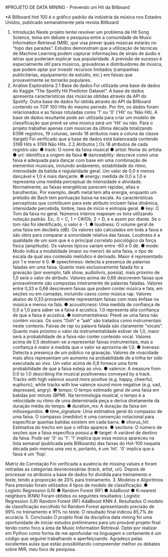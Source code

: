 #PROJETO DE DATA MINING - Prevendo um Hit da Billboard


*A Billboard Hot 100 é o gráfico padrão da indústria da música nos Estados Unidos, publicado
semanalmente pela revista Billboard

1. Introdução
Neste projeto tentei resolver um problema de Hit Song Science, tema em debate
e pesquisa entre a comunidade de Music Information Retrieval (MIR), que visa
prever quais músicas estarão no “topo das paradas”. Estudos demonstram que a
utilização de técnicas de Machine Learning podem capturar informações de
sinais de áudio e letras que poderiam explicar sua popularidade.
A previsão de sucesso é especialmente útil para músicos, gravadoras e
distribuidores de música, que podem optar por investir recursos limitados
(campanhas publicitárias, equipamento de estúdio, etc.) em faixas que
provavelmente se tornarão populares.
2. Análise Exploratória
2.1 Base de dados
Foi utilizada uma base de dados do Kaggle “The Spotify Hit Predictor Dataset”. A
base de dados apresenta características das músicas obtidas através da API do
Spotify. Outra base de dados foi obtida através do API da Billboard contendo os
TOP 100 Hits do mesmo período. Por fim, os dados foram relacionados e as
faixas rotuladas como '1' ou '0' ('Hit' ou 'Não Hit). A base de dados resultante
pode ser utilizada para criar um modelo de classificação que prevê se uma
música será um 'Hit' ou não.
Para o projeto trabalhei apenas com músicas da última década totalizando 6398
registros, 19 colunas, sendo 18 atributos mais a coluna da classe (target)
Foi verificado que a base de dados está balanceada contendo 3199 Hits e 3199
Não Hits.
2.2 Atributos
]
Os 18 atributos de cada registro são:
● track: O nome da faixa musical
● artist: Nome do artista.
● url: identifica a origem da faixa
● danceability: descreve como uma faixa é adequada para dançar com base em uma
combinação de elementos musicais, incluindo andamento, estabilidade do ritmo,
intensidade da batida e regularidade geral. Um valor de 0,0 é menos dançável e 1,0 é
mais dançante.
● energy: medida de 0,0 a 1,0 e representa uma medida perceptual de intensidade e
atividade. Normalmente, as faixas energéticas parecem rápidas, altas e barulhentas.
Por exemplo, death metal tem alta energia, enquanto um prelúdio de Bach tem
pontuação baixa na escala. As características perceptivas que contribuem para este
atributo incluem faixa dinâmica, intensidade percebida, timbre, taxa de início e entropia
geral.
● key: O Tom da faixa no geral. Números inteiros mapeiam os tons utilizando notação
padrão. Ex\;. 0 = C, 1 = C#/Db, 2 = D, e e assim por diante. Se o tom não foi
identificado, o valor é -1.
● loudness: O volume geral de uma faixa em decibéis (dB). Os valores são calculados
em toda a faixa e são úteis para comparar a sonoridade relativa das faixas. Loudness é
a qualidade de um som que é o principal correlato psicológico da força física
(amplitude). Os valores típicos variam entre -60 e 0 db.
● mode: Modo indica a modalidade (maior ou menor) de uma faixa, o tipo de escala da
qual seu conteúdo melódico é derivado. Maior é representado por 1 e menor é 0.
● speechiness: detecta a presença de palavras faladas em uma faixa. Quanto mais
exclusivamente falada for a gravação (por exemplo, talk show, audiolivro, poesia), mais
próximo de 1,0 será o valor do atributo. Valores acima de 0,66 descrevem faixas que
provavelmente são compostas inteiramente de palavras faladas. Valores entre 0,33 e
0,66 descrevem faixas que podem conter música e fala, em seções ou em camadas,
incluindo casos como música rap. Valores abaixo de 0,33 provavelmente representam
faixas com mais ênfase na música e menos na fala.
● acousticness: Uma medida de confiança de 0,0 a 1,0 para saber se a faixa é acústica.
1.0 representa alta confiança de que a faixa é acústica.
● instrumentalness: Prevê se uma faixa não contém vocais. Os sons “Ooh” e “aah” são
tratados como instrumentais neste contexto. Faixas de rap ou palavra falada são
claramente “vocais”. Quanto mais próximo o valor da instrumentalidade estiver de 1,0,
maior será a probabilidade de a faixa não conter conteúdo vocal. Valores acima de 0,5
destinam-se a representar faixas instrumentais, mas a confiança é maior à medida que
o valor se aproxima de 1,0.
● liveness: Detecta a presença de um público na gravação. Valores de vivacidade mais
altos representam um aumento na probabilidade de a trilha ter sido executada ao vivo.
Um valor acima de 0,8 fornece uma forte probabilidade de que a faixa esteja ao vivo.
● valence: A measure from 0.0 to 1.0 describing the musical positiveness conveyed by a
track. Tracks with high valence sound more positive (e.g. happy, cheerful, euphoric),
while tracks with low valence sound more negative (e.g. sad, depressed, angry).
● tempo: O tempo estimado geral de uma faixa em batidas por minuto (BPM). Na
terminologia musical, o tempo é a velocidade ou ritmo de uma determinada peça e
deriva diretamente da duração média do tempo.
● duration_ms: A duração da faixa em milissegundos.
● time_signature: Uma estimativa geral do compasso de uma faixa. O compasso
(medidor) é uma convenção notacional para especificar quantas batidas existem em
cada barra.
● chorus_hit: Estimativa do trecho em que o refrão aparece.
● sections: O número de seções que a faixa específica possui.a
● target: A variável de destino da faixa. Pode ser '0' ou '1'. '1' implica que essa música
apareceu na lista semanal (publicada pela Billboards) das faixas do Hot-100 naquela
década pelo menos uma vez e, portanto, é um 'hit'. '0' implica que a faixa é um 'flop'.


Matriz de Correlação
Foi verificada a ausência de missing values e foram retiradas as categorias
desnecessárias (track, artist, uri). Depois de processar os atributos a base de
dados foi dividida para treinamento e teste, tendo a proporção de 20% para
treinamento.
3. Modelos e Algoritmos
Para previsão foram utilizados 4 tipos de modelo de classificação:
● Logistic Regression (LR)
● Random Forest (RF)
● AdaBoost
● K-nearest neighbors (KNN)
Foram obtidos os seguintes resultados:
Logistic Regression (LR)
Random Forest (RF)
AdaBoost
KNN
4. Resultados
O modelo de classificação escolhido foi Random Forest apresentando precisão
de 99% no treinamento e 91% no teste. O resultado final indicou 85,7% de
acurácia.
5. Conclusão
O projeto final da disciplina data mining foi uma oportunidade de iniciar estudos
preliminares para um provável projeto final tendo como foco a área de Music
Information Retrieval. Optei por realizar em Python como forma de me
aprofundar na linguagem e certamente é um código que seguirei trabalhando e
aperfeiçoando. Agradeço pelas excelentes aulas que estão possibilitando
compreender melhor os debates sobre MIR, meu foco de pesquisa.
